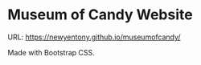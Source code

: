 # Museum of Candy Website

URL: https://newyentony.github.io/museumofcandy/

Made with Bootstrap CSS. 
